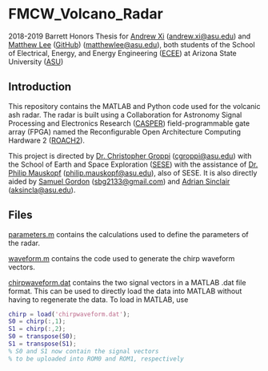 # FMCW_Volcano_Radar
2018-2019 Barrett Honors Thesis for [Andrew Xi](https://isearch.asu.edu/profile/1787656) (<andrew.xi@asu.edu>) and [Matthew Lee](https://isearch.asu.edu/profile/2859444) ([GitHub](https://github.com/Thisismatt)) (<matthewlee@asu.edu>), both students of the School of Electrical, Energy, and Energy Engineering ([ECEE](https://ecee.engineering.asu.edu/)) at Arizona State University ([ASU](https://asu.edu))

## Introduction

This repository contains the MATLAB and Python code used for the volcanic ash radar. The radar is built using a
Collaboration for Astronomy Signal Processing and Electronics Research ([CASPER](https://casper.berkeley.edu/wiki/Main_Page)) field-programmable gate array
(FPGA) named the Reconfigurable Open Architecture Computing Hardware 2 ([ROACH2](https://casper.berkeley.edu/wiki/ROACH2)).

This project is directed by [Dr. Christopher Groppi](https://isearch.asu.edu/profile/1399420) (<cgroppi@asu.edu>) with the School of Earth and Space Exploration ([SESE](https://sese.asu.edu/)) with the assistance of [Dr. Philip Mauskopf](https://isearch.asu.edu/profile/1863516) (<philip.mauskopf@asu.edu>), also of SESE. It is also directly aided by [Samuel Gordon](https://isearch.asu.edu/profile/2331576) (<sbg2133@gmail.com>) and [Adrian Sinclair](https://isearch.asu.edu/profile/1536050) (<aksincla@asu.edu>).

## Files
[parameters.m](parameters.m) contains the calculations used to define the parameters of the radar.

[waveform.m](waveform.m) contains the code used to generate the chirp waveform vectors.

[chirpwaveform.dat](chirpwaveform.dat) contains the two signal vectors in a MATLAB .dat file format. This can be used to directly load the data into MATLAB without having to regenerate the data. To load in MATLAB, use

```matlab
chirp = load('chirpwaveform.dat');
S0 = chirp(:,1);
S1 = chirp(:,2);
S0 = transpose(S0);
S1 = transpose(S1);
% S0 and S1 now contain the signal vectors
% to be uploaded into ROM0 and ROM1, respectively
```
